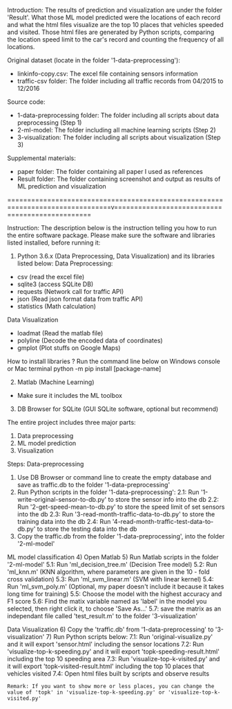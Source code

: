 Introduction:
The results of prediction and visualization are under the folder 'Result'. 
What those ML model predicted were the locations of each record and what the html files visualize are the top 10 places 
that vehicles speeded and visited. Those html files are generated by Python scripts, comparing the location speed limit to
the car's record and counting the frequency of all locations.

Original dataset (locate in the folder '1-data-preprocessing'): 
- linkinfo-copy.csv: The excel file containing sensors information
- traffic-csv folder: The folder including all traffic records from 04/2015 to 12/2016

Source code:
- 1-data-preprocessing folder: The folder including all scripts about data preprocessing (Step 1)
- 2-ml-model: The folder including all machine learning scripts (Step 2)
- 3-visualization: The folder including all scripts about visualization (Step 3)

Supplemental materials:
- paper folder: The folder containing all paper I used as references
- Result folder: The folder containing screenshot and output as results of ML prediction and visualization

================================================================================v================================================

Instruction:
The description below is the instruction telling you how to run the entire software package. 
Please make sure the software and libraries listed installed, before running it:

1) Python 3.6.x (Data Preprocessing, Data Visualization) and its libraries listed below:
Data Preprocessing:
- csv (read the excel file)
- sqlite3 (access SQLite DB)
- requests (Network call for traffic API)
- json (Read json format data from traffic API)
- statistics (Math calculation)

Data Visualization
- loadmat (Read the matlab file)
- polyline (Decode the encoded data of coordinates)
- gmplot (Plot stuffs on Google Maps)

How to install libraries ?
Run the command line below on Windows console or Mac terminal
python -m pip install [package-name]

2) Matlab (Machine Learning)
- Make sure it includes the ML toolbox

3) DB Browser for SQLite (GUI SQLite software, optional but recommend)

The entire project includes three major parts:
1) Data preprocessing
2) ML model prediction
3) Visualization

Steps:
Data-preprocessing
1) Use DB Browser or command line to create the empty database and  save as traffic.db to the folder '1-data-preprocessing'
2) Run Python scripts in the folder '1-data-preprocessing':
    2.1: Run '1-write-original-sensor-to-db.py' to store the sensor info into the db
    2.2: Run '2-get-speed-mean-to-db.py' to store the speed limit of set sensors into the db
    2.3: Run '3-read-month-traffic-data-to-db.py' to store the training data into the db
    2.4: Run '4-read-month-traffic-test-data-to-db.py' to store the testing data into the db
3) Copy the traffic.db from the folder '1-data-preprocessing', into the folder '2-ml-model'

ML model classification
4) Open Matlab
5) Run Matlab scripts in the folder '2-ml-model'
    5.1: Run 'ml_decision_tree.m' (Decision Tree model)
    5.2: Run 'ml_knn.m' (KNN algorithm, where parameters are given in the 10 - fold cross validation)
    5.3: Run 'ml_svm_linear.m' (SVM with linear kernel)
    5.4: Run 'ml_svm_poly.m' (Optional, my paper doesn't include it because it takes long time for training)
    5.5: Choose the model with the highest accuracy and F1 score
    5.6: Find the matix variable named as 'label' in the model you selected, then right click it, to choose 'Save As...'
    5.7: save the matrix as an independant file called 'test_result.m' to the folder '3-visualization'

Data Visualization
6) Copy the 'traffic.db' from '1-data-preprocessing' to '3-visualization'
7) Run Python scripts below:
    7.1: Run 'original-visualize.py' and it will export 'sensor.html' including the sensor locations
    7.2: Run 'visualize-top-k-speeding.py' and it will export 'topk-speeding-result.html' including the top 10 speeding area
    7.3: Run 'visualize-top-k-visited.py' and it will export 'topk-visited-result.html' including the top 10 places that vehicles visited
    7.4: Open html files built by scripts and observe results

    Remark: If you want to show more or less places, you can change the value of 'topk' in 'visualize-top-k-speeding.py' or 'visualize-top-k-visited.py'



